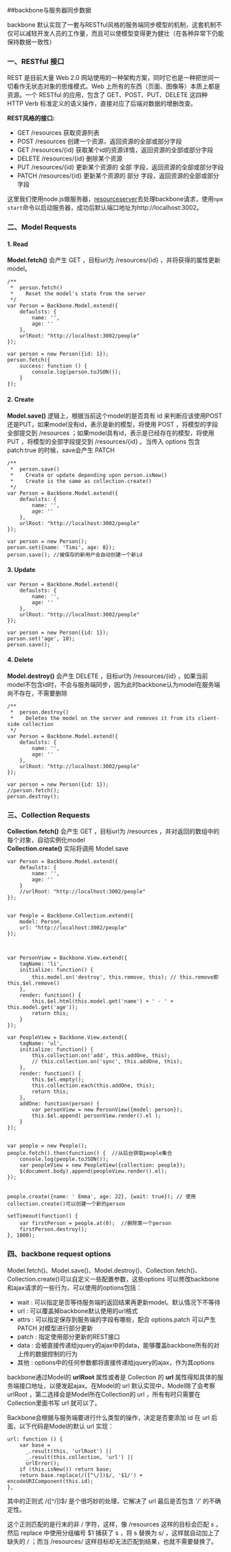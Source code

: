 <link href="http://cdn.bootcss.com/highlight.js/8.0/styles/monokai_sublime.min.css" rel="stylesheet">
<script src="http://cdn.bootcss.com/highlight.js/8.0/highlight.min.js"></script>
<script >hljs.initHighlightingOnLoad();</script>

<!--
http://www.tuicool.com/articles/na67bm
-->


##backbone与服务器同步数据

backbone 默认实现了一套与RESTful风格的服务端同步模型的机制，这套机制不仅可以减轻开发人员的工作量，而且可以使模型变得更为健壮（在各种异常下仍能保持数据一致性）

### 一、RESTful 接口
REST 是目前大量 Web 2.0 网站使用的一种架构方案，同时它也是一种把世间一切看作无状态对象的思维模式。Web 上所有的东西（页面、图像等）本质上都是资源。一个 RESTful 的应用，包含了 GET、POST、PUT、DELETE 这四种 HTTP Verb 标准定义的语义操作，直接对应了后端对数据的增删改查。

**REST风格的接口:**

* GET /resources 获取资源列表
* POST /resources 创建一个资源，返回资源的全部或部分字段
* GET /resources/{id} 获取某个id的资源详情，返回资源的全部或部分字段
* DELETE /resources/{id} 删除某个资源
* PUT /resources/{id} 更新某个资源的 全部 字段，返回资源的全部或部分字段
* PATCH /resources/{id} 更新某个资源的 部分 字段，返回资源的全部或部分字段

这里我们使用node.js做服务器，[resourceserver](https://github.com/liammclennan/resourceserver)去处理backbone请求，使用`npm start`命令以启动服务器，成功后默认端口地址为http://localhost:3002。


### 二、Model Requests
#### 1. Read
**Model.fetch()** 会产生 GET ，目标url为 /resources/{id} ，并将获得的属性更新model。

    /**
     *  person.fetch()
     *    Reset the model's state from the server
     */
    var Person = Backbone.Model.extend({
        defaulsts: {
            name: '',
            age: ''
        },
        urlRoot: "http://localhost:3002/people"
    });

    var person = new Person({id: 1});
    person.fetch({
        success: function () {
            console.log(person.toJSON());
        }
    });


#### 2. Create
**Model.save()** 逻辑上，根据当前这个model的是否具有 id 来判断应该使用POST还是PUT，如果model没有id，表示是新的模型，将使用 POST ，将模型的字段全部提交到 /resources ；如果model具有id，表示是已经存在的模型，将使用 PUT ，将模型的全部字段提交到 /resources/{id} 。当传入 options 包含 patch:true 的时候，save会产生 PATCH

	/**
     *  person.save()
     *    Create or update depending upon person.isNew()
     *    Create is the same as collection.create()
     */
    var Person = Backbone.Model.extend({
        defaulsts: {
            name: '',
            age: ''
        },
        urlRoot: "http://localhost:3002/people"
    });

    var person = new Person();
    person.set({name: 'Timi', age: 8});
    person.save(); //被保存的新用户会自动创建一个新id


#### 3. Update

    var Person = Backbone.Model.extend({
        defaulsts: {
            name: '',
            age: ''
        },
        urlRoot: "http://localhost:3002/people"
    });

    var person = new Person({id: 1});
    person.set('age', 10);
    person.save();


#### 4. Delete
**Model.destroy()** 会产生 DELETE ，目标url为 /resources/{id} ，如果当前model不包含id时，不会与服务端同步，因为此时backbone认为model在服务端尚不存在，不需要删除

	/**
     *  person.destroy()
     *    Deletes the model on the server and removes it from its client-side collection
     */
    var Person = Backbone.Model.extend({
        defaulsts: {
            name: '',
            age: ''
        },
        urlRoot: "http://localhost:3002/people"
    });

    var person = new Person({id: 1});
    //person.fetch();
    person.destroy();



### 三、Collection Requests
**Collection.fetch()** 会产生 GET ，目标url为 /resources ，并对返回的数组中的每个对象，自动实例化model  
**Collection.create()** 实际将调用 Model.save
	
	var Person = Backbone.Model.extend({
	    defaulsts: {
	        name: '',
	        age: ''
	    }
	    //urlRoot: "http://localhost:3002/people"
	});
	
	
	var People = Backbone.Collection.extend({
	    model: Person,
	    url: "http://localhost:3002/people"
	});
	
	
	
	var PersonView = Backbone.View.extend({
	    tagName: 'li',
	    initialize: function() {
	        this.model.on('destroy', this.remove, this); // this.remove即this.$el.remove()
	    },
	    render: function() {
	        this.$el.html(this.model.get('name') + ' - ' + this.model.get('age'));  
	        return this;
	    }
	});
	
	var PeopleView = Backbone.View.extend({
	    tagName: 'ul',
	    initialize: function() {
	        this.collection.on('add', this.addOne, this);
	        // this.collection.on('sync', this.addOne, this);
	    },
	    render: function() {
	        this.$el.empty();
	        this.collection.each(this.addOne, this);
	        return this;
	    },
	    addOne: function(person) {
	        var personView = new PersonView({model: person});
	        this.$el.append( personView.render().el );
	    }
	});
	
	
	var people = new People();
	people.fetch().then(function() {  //从后台获取people集合
	    console.log(people.toJSON());
	    var peopleView = new PeopleView({collection: people});
	    $(document.body).append(peopleView.render().el);
	});
	
	
	people.create({name: ' Emma', age: 22}, {wait: true}); // 使用collection.create()可以创建一个新的person
	
	setTimeout(function() {
	    var firstPerson = people.at(0);  //删除第一个person
	    firstPerson.destroy();
	}, 1000);


### 四、backbone request options
Model.fetch()、Model.save()、Model.destroy()、Collection.fetch()、Collection.create()可以自定义一些配置参数，这些options 可以修改backbone和ajax请求的一些行为，可以使用的options包括：

* wait : 可以指定是否等待服务端的返回结果再更新model。默认情况下不等待
* url : 可以覆盖掉backbone默认使用的url格式
* attrs : 可以指定保存到服务端的字段有哪些，配合 options.patch 可以产生 PATCH 对模型进行部分更新
* patch : 指定使用部分更新的REST接口
* data : 会被直接传递给jquery的ajax中的data，能够覆盖backbone所有的对上传的数据控制的行为
* 其他 : options中的任何参数都将直接传递给jquery的ajax，作为其options

backbone通过Model的 **urlRoot** 属性或者是 Collection 的 **url** 属性得知具体的服务端接口地址，以便发起ajax。在Model的 url 默认实现中，Model除了会考察 urlRoot ，第二选择会是Model所在Collection的 url ，所有有时只需要在Collection里面书写 url 就可以了。

Backbone会根据与服务端要进行什么类型的操作，决定是否要添加 id 在 url 后面，以下代码是Model的默认 url 实现：

	url: function () {
	    var base =
	      _.result(this, 'urlRoot') ||
	      _.result(this.collection, 'url') ||
	      urlError();
	    if (this.isNew()) return base;
	    return base.replace(/([^\/])$/, '$1/') + encodeURIComponent(this.id);
	},

其中的正则式 /([^\/])$/ 是个很巧妙的处理，它解决了 url 最后是否包含 '/' 的不确定性。

这个正则匹配的是行末的非 / 字符，这样，像 /resources 这样的目标会匹配 s ，然后 replace 中使用分组编号 $1 捕获了 s ，将 s 替换为 s/ ，这样就自动加上了缺失的 / ；而当 /resources/ 这样目标却无法匹配到结果，也就不需要替换了。